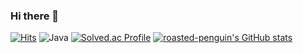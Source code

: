 ### Hi there 👋

<!--
**roasted-penguin/roasted-penguin** is a ✨ _special_ ✨ repository because its `README.md` (this file) appears on your GitHub profile.

Here are some ideas to get you started:

- 🔭 I’m currently working on ...
- 🌱 I’m currently learning ...
- 👯 I’m looking to collaborate on ...
- 🤔 I’m looking for help with ...
- 💬 Ask me about ...
- 📫 How to reach me: ...
- 😄 Pronouns: ...
- ⚡ Fun fact: ...
-->
[![Hits](https://hits.seeyoufarm.com/api/count/incr/badge.svg?url=https%3A%2F%2Fgithub.com%2Froasted-penguin&count_bg=%2379C83D&title_bg=%23555555&icon=&icon_color=%23E7E7E7&title=hits&edge_flat=false)](https://hits.seeyoufarm.com)
![Java](https://img.shields.io/badge/Java-007396.svg?&style=for-the-badge&logo=Java&logoColor=white)
[![Solved.ac Profile](http://mazassumnida.wtf/api/v2/generate_badge?boj=백준아이디)](https://solved.ac/백준아이디/)
[![roasted-penguin's GitHub stats](https://github-readme-stats.vercel.app/api?username=roasted-penguin)](https://github.com/anuraghazra/github-readme-stats)
